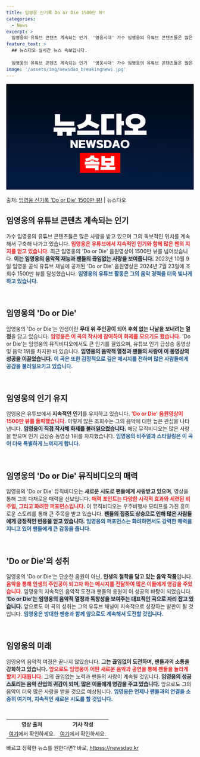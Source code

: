 ```yaml
---
title: 임영웅 신기록 Do or Die 1500만 뷰!
categories:
  - News
excerpt: >
  임영웅의 유튜브 콘텐츠 계속되는 인기  '영웅시대' 가수 임영웅의 유튜브 콘텐츠들은 많은 사랑을 받고 있으며…
feature_text: >
  ## 뉴스다오 실시간 뉴스 속보입니다.

  임영웅의 유튜브 콘텐츠 계속되는 인기  '영웅시대' 가수 임영웅의 유튜브 콘텐츠들은 많은 사랑을 받고 있으며…
image: '/assets/img/newsdao_breakingnews.jpg'
---
```


![뉴스다오 속보](/assets/img/newsdao_breakingnews.jpg)

<p>출처: <a href="httpss://newsdao.kr/5014" rel="dofollow">임영웅 신기록 'Do or Die' 1500만 뷰!</a> | 뉴스다오</p>

<h2 data-ke-size="size26">임영웅의 유튜브 콘텐츠 계속되는 인기</h2>

<p data-ke-size="size16">가수 임영웅의 유튜브 콘텐츠들은 많은 사랑을 받고 있으며 그의 독보적인 위치를 계속해서 구축해 나가고 있습니다. <b><span style="color: #ee2323;">임영웅은 유튜브에서 지속적인 인기와 함께 많은 팬의 지지를 얻고 있습니다.</span></b> 최근 임영웅의 'Do or Die' 음원영상이 1500만 뷰를 넘어섰습니다. <b><span style="background-color: #21538527;">이는 임영웅의 음악적 재능과 팬들의 끊임없는 사랑을 보여줍니다.</span></b> 2023년 10월 9일 임영웅 공식 유튜브 채널에 공개된 'Do or Die' 음원영상은 2024년 7월 23일에 조회수 1500만 뷰를 달성했습니다. <b><span style="color: #1a5490;">임영웅의 유튜브 활동은 그의 음악 경력을 더욱 빛나게 하고 있습니다.</span></b></p>

<p data-ke-size="size16">&nbsp;</p>

<h2 data-ke-size="size26">임영웅의 'Do or Die'</h2>

<p data-ke-size="size16">임영웅의 'Do or Die'는 인생이란 <b>무대 위 주인공이 되어 후회 없는 나날을 보내려는 열정</b>을 담고 있습니다. <b><span style="color: #ee2323;">임영웅은 이 곡의 작사에 참여하여 화제를 모으기도 했습니다.</span></b> 'Do or Die'는 임영웅의 뮤직비디오에서도 큰 인기를 끌었으며, 유튜브 인기 급상승 동영상 및 음악 1위를 차지한 바 있습니다. <b><span style="background-color: #21538527;">임영웅의 음악적 열정과 팬들의 사랑이 이 동영상의 성공을 이끌었습니다.</span></b> <b><span style="color: #1a5490;">이 곡은 또한 감정적으로 깊은 메시지를 전하며 많은 사람들에게 공감을 불러일으키고 있습니다.</span></b></p>

<p data-ke-size="size16">&nbsp;</p>

<h2 data-ke-size="size26">임영웅의 인기 유지</h2>

<p data-ke-size="size16">임영웅은 유튜브에서 <b>지속적인 인기</b>를 유지하고 있습니다. <b><span style="color: #ee2323;">'Do or Die' 음원영상이 1500만 뷰를 돌파했습니다.</span></b> 이렇게 많은 조회수는 그의 음악에 대한 높은 관심을 나타냅니다. <b><span style="background-color: #21538527;">임영웅이 직접 작사해 화제를 불러일으켰습니다.</span></b> 해당 뮤직비디오는 많은 사랑을 받으며 인기 급상승 동영상 1위를 차지했습니다.  <b><span style="color: #1a5490;">임영웅의 비주얼과 스타일링은 이 곡이 더욱 특별하게 느껴지게 합니다.</span></b></p>

<p data-ke-size="size16">&nbsp;</p>

<h2 data-ke-size="size26">임영웅의 'Do or Die' 뮤직비디오의 매력</h2>

<p data-ke-size="size16">임영웅의 'Do or Die' 뮤직비디오는 <b>새로운 시도로 팬들에게 사랑받고 있으며</b>, 영상을 통해 그의 다채로운 매력을 선보입니다. <b><span style="color: #ee2323;">매력 포인트는 다양한 시각적 효과와 세련된 비주얼, 그리고 화려한 퍼포먼스입니다.</span></b> 이 뮤직비디오는 우주비행사 모티프를 가진 흥미로운 스토리를 통해 큰 주목을 받고 있습니다. <b><span style="background-color: #21538527;">팬들의 집중도 상승으로 인해 많은 사람들에게 긍정적인 반응을 얻고 있습니다.</span></b> <b><span style="color: #1a5490;">임영웅의 퍼포먼스는 화려하면서도 강력한 매력을 지니고 있어 팬들에게 큰 감동을 줍니다.</span></b></p>

<p data-ke-size="size16">&nbsp;</p>

<h2 data-ke-size="size26">'Do or Die'의 성취</h2>

<p data-ke-size="size16">임영웅의 'Do or Die'는 단순한 음원이 아닌, <b>인생의 철학을 담고 있는 음악 작품</b>입니다. <b><span style="color: #ee2323;">음악을 통해 인생의 주인공이 되고자 하는 메시지를 전달하여 많은 이들에게 영감을 주었습니다.</span></b> 임영웅의 지속적인 음악적 도전과 팬들의 응원이 이 성공의 바탕이 되었습니다. <b><span style="background-color: #21538527;">'Do or Die'는 임영웅의 음악적 열정과 독창성을 보여주는 대표적인 곡으로 자리 잡고 있습니다.</span></b> 앞으로도 이 곡의 성취는 그의 유튜브 채널이 지속적으로 성장하는 발판이 될 것입니다. <b><span style="color: #1a5490;">임영웅은 방대한 팬층과 함께 앞으로도 계속해서 도전할 것입니다.</span></b></p>

<p data-ke-size="size16">&nbsp;</p>

<h2 data-ke-size="size26">임영웅의 미래</h2>

<p data-ke-size="size16">임영웅의 음악적 여정은 끝나지 않았습니다. <b>그는 끊임없이 도전하며, 팬들과의 소통을 강화하고 있습니다.</b> <b><span style="color: #ee2323;">앞으로도 임영웅이 어떤 새로운 음악과 공연을 통해 팬들을 놀라게 할지 기대됩니다.</span></b> 그의 끊임없는 노력과 팬들의 사랑이 계속될 것입니다. <b><span style="background-color: #21538527;">임영웅의 성공 스토리는 음악 산업의 귀감이 되며, 많은 이들에게 영감을 주고 있습니다.</span></b> 앞으로도 그의 음악이 더욱 많은 사랑을 받을 것으로 예상됩니다. <b><span style="color: #1a5490;">임영웅은 언제나 팬들과의 연결을 소중히 여기며, 지속적인 새로운 시도를 할 것입니다.</span></b></p>

<p data-ke-size="size16">&nbsp;</p>

<table style="width: 100%; border-collapse: collapse;">
<tr>
<td style="text-align: center; height: 17px;"><b>영상 출처</b></td>
<td style="text-align: center; height: 17px;"><b>기사 작성</b></td>
</tr>
<tr>
<td style="text-align: center; height: 17px;"><a href="httpss://youtu.be/9yyFKPR7ZZM">여기</a>에서 확인하세요.</td>
<td style="text-align: center; height: 17px;"><a href="httpss://newsdao.kr/5014">여기</a>에서 확인하세요.</td>
</tr>
</table> 

빠르고 정확한 뉴스를 원한다면? 바로, <a href="httpss://newsdao.kr" rel="dofollow">httpss://newsdao.kr</a>


